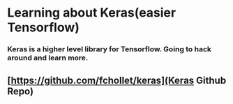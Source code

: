 # Learning about Keras(easier Tensorflow)

### Keras is a higher level library for Tensorflow. Going to hack around and learn more.

## [https://github.com/fchollet/keras](Keras Github Repo)
